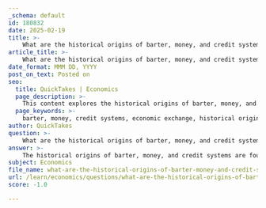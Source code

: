 ```yaml
---
_schema: default
id: 180832
date: 2025-02-19
title: >-
    What are the historical origins of barter, money, and credit systems?
article_title: >-
    What are the historical origins of barter, money, and credit systems?
date_format: MMM DD, YYYY
post_on_text: Posted on
seo:
  title: QuickTakes | Economics
  page_description: >-
    This content explores the historical origins of barter, money, and credit systems, detailing their evolution from simple exchanges to complex financial transactions and their impact on contemporary economics.
  page_keywords: >-
    barter, money, credit systems, economic exchange, historical origins, trade, wealth, capitalism, deferred payments, financial transactions, economic practices
author: QuickTakes
question: >-
    What are the historical origins of barter, money, and credit systems?
answer: >-
    The historical origins of barter, money, and credit systems are foundational to understanding the evolution of economic practices throughout human history. \n\n### Barter Systems\nBarter systems are among the earliest forms of economic exchange, where goods and services are traded directly without the use of money. This system relies on the mutual needs of the parties involved; for instance, a farmer might exchange a portion of their harvest for tools from a blacksmith. However, barter has inherent limitations, primarily the "double coincidence of wants," which means that both parties must have what the other desires at the same time. This requirement can complicate transactions and limit the efficiency of trade.\n\n### Transition to Money\nThe transition from barter to monetary systems marked a significant shift in economic practices. The introduction of money as a medium of exchange simplified transactions by providing a common measure of value. Money allowed for the accumulation of wealth and facilitated trade over larger distances and among larger groups of people. This development was crucial in supporting more complex economic activities and laid the groundwork for the emergence of credit systems.\n\n### Credit Systems\nCredit systems evolved as a natural progression from the use of money. With money serving as a stable medium of exchange, individuals and businesses could engage in transactions that involved deferred payments. Credit allowed for the financing of larger-scale economic activities, such as trade and commerce, and became essential for the growth of markets. The ability to borrow and lend money contributed significantly to the rise of capitalism, as it enabled investment in production and innovation.\n\n### Summary\nIn summary, the historical origins of barter, money, and credit systems illustrate a progression from simple direct exchanges to more complex financial transactions. This evolution reflects the changing needs and structures of societies over time. Understanding these origins provides valuable context for contemporary economic practices and the ongoing evolution of financial systems, highlighting how economic interactions have adapted to meet the demands of increasingly complex societies.
subject: Economics
file_name: what-are-the-historical-origins-of-barter-money-and-credit-systems.md
url: /learn/economics/questions/what-are-the-historical-origins-of-barter-money-and-credit-systems
score: -1.0

---
```


&nbsp;